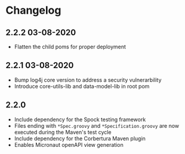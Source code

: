# Changelog

## 2.2.2 03-08-2020

* Flatten the child poms for proper deployment

## 2.2.1 03-08-2020

* Bump log4j core version to address a security vulnerarbility
* Introduce core-utils-lib and data-model-lib in root pom

## 2.2.0

* Include dependency for the Spock testing framework
* Files ending with `*Spec.groovy` and `*Specification.groovy` are now executed during the Maven's test cycle
* Include dependency for the Corbertura Maven plugin
* Enables Micronaut openAPI view generation
